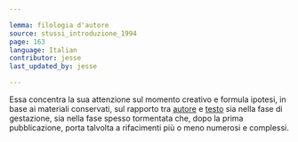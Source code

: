 ```yaml
---

lemma: filologia d'autore
source: stussi_introduzione_1994
page: 163
language: Italian
contributor: jesse
last_updated_by: jesse

---
```


Essa concentra la sua attenzione sul momento creativo e formula ipotesi, in base ai materiali conservati, sul rapporto tra [autore](author.html) e [testo](text.html) sia nella fase di gestazione, sia nella fase spesso tormentata che, dopo la prima pubblicazione, porta talvolta a rifacimenti più o meno numerosi e complessi.
